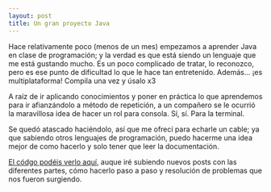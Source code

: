 ```yaml
---
layout: post
title: Un gran proyecto Java
---
```


Hace relativamente poco (menos de un mes) empezamos a aprender Java en clase de programación; y la verdad es que está siendo
un lenguaje que me está gustando mucho. Es un poco complicado de tratar, lo reconozco, pero es ese punto de dificultad lo que
le hace tan entretenido. Además... ¡es multiplataforma! Compila una vez y úsalo x3

A raíz de ir aplicando conocimientos y poner en práctica lo que aprendemos para ir afianzándolo a método de repetición, a un compañero se le ocurrió la maravillosa idea de hacer un rol para consola. Sí, sí. Para la terminal.

Se quedó atascado haciéndolo, así que me ofrecí para echarle un cable; ya que sabiendo otros lenguajes de programación, puedo
hacerme una idea mejor de como hacerlo y solo tener que leer la documentación.

[El códgo podéis verlo aquí](https://github.com/Juaki97/ForThoseAboutToRol), auque iré subiendo nuevos posts con las diferentes partes, cómo hacerlo paso a paso y resolución de problemas que nos fueron surgiendo. 
